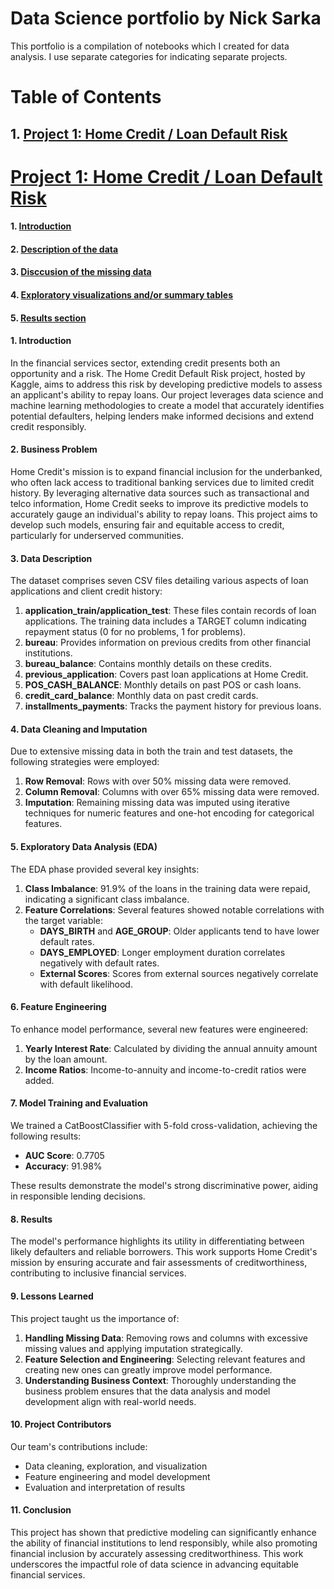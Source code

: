 # Data Science portfolio by Nick Sarka
This portfolio is a compilation of notebooks which I created for data analysis. I use separate categories for indicating separate projects.

# Table of Contents

## 1. [Project 1: Home Credit / Loan Default Risk](#Project-1:-Home-Credit-/-Loan-Default-Risk)

# [Project 1: Home Credit / Loan Default Risk](https://github.com/NickSarka2000/MSBA-Repo)
  #### 1. [Introduction](#Introduction)
  #### 2. [Description of the data](#Description-of-the-data)
  #### 3. [Disccusion of the missing data](#Discussion-of-the-missing-data)
  #### 4. [Exploratory visualizations and/or summary tables](#Exploratory-visualizations-and/or-summary-tables)
  #### 5. [Results section](#Results-section)


#### 1. Introduction
In the financial services sector, extending credit presents both an opportunity and a risk. The Home Credit Default Risk project, hosted by Kaggle, aims to address this risk by developing predictive models to assess an applicant's ability to repay loans. Our project leverages data science and machine learning methodologies to create a model that accurately identifies potential defaulters, helping lenders make informed decisions and extend credit responsibly.

#### 2. Business Problem
Home Credit's mission is to expand financial inclusion for the underbanked, who often lack access to traditional banking services due to limited credit history. By leveraging alternative data sources such as transactional and telco information, Home Credit seeks to improve its predictive models to accurately gauge an individual's ability to repay loans. This project aims to develop such models, ensuring fair and equitable access to credit, particularly for underserved communities.

#### 3. Data Description
The dataset comprises seven CSV files detailing various aspects of loan applications and client credit history:

1. **application_train/application_test**: These files contain records of loan applications. The training data includes a TARGET column indicating repayment status (0 for no problems, 1 for problems).
2. **bureau**: Provides information on previous credits from other financial institutions.
3. **bureau_balance**: Contains monthly details on these credits.
4. **previous_application**: Covers past loan applications at Home Credit.
5. **POS_CASH_BALANCE**: Monthly details on past POS or cash loans.
6. **credit_card_balance**: Monthly data on past credit cards.
7. **installments_payments**: Tracks the payment history for previous loans.

#### 4. Data Cleaning and Imputation
Due to extensive missing data in both the train and test datasets, the following strategies were employed:

1. **Row Removal**: Rows with over 50% missing data were removed.
2. **Column Removal**: Columns with over 65% missing data were removed.
3. **Imputation**: Remaining missing data was imputed using iterative techniques for numeric features and one-hot encoding for categorical features.

#### 5. Exploratory Data Analysis (EDA)
The EDA phase provided several key insights:

1. **Class Imbalance**: 91.9% of the loans in the training data were repaid, indicating a significant class imbalance.
2. **Feature Correlations**: Several features showed notable correlations with the target variable:
   - **DAYS_BIRTH** and **AGE_GROUP**: Older applicants tend to have lower default rates.
   - **DAYS_EMPLOYED**: Longer employment duration correlates negatively with default rates.
   - **External Scores**: Scores from external sources negatively correlate with default likelihood.

#### 6. Feature Engineering
To enhance model performance, several new features were engineered:

1. **Yearly Interest Rate**: Calculated by dividing the annual annuity amount by the loan amount.
2. **Income Ratios**: Income-to-annuity and income-to-credit ratios were added.

#### 7. Model Training and Evaluation
We trained a CatBoostClassifier with 5-fold cross-validation, achieving the following results:

- **AUC Score**: 0.7705
- **Accuracy**: 91.98%

These results demonstrate the model's strong discriminative power, aiding in responsible lending decisions.

#### 8. Results
The model's performance highlights its utility in differentiating between likely defaulters and reliable borrowers. This work supports Home Credit's mission by ensuring accurate and fair assessments of creditworthiness, contributing to inclusive financial services.

#### 9. Lessons Learned
This project taught us the importance of:

1. **Handling Missing Data**: Removing rows and columns with excessive missing values and applying imputation strategically.
2. **Feature Selection and Engineering**: Selecting relevant features and creating new ones can greatly improve model performance.
3. **Understanding Business Context**: Thoroughly understanding the business problem ensures that the data analysis and model development align with real-world needs.

#### 10. Project Contributors
Our team's contributions include:

- Data cleaning, exploration, and visualization
- Feature engineering and model development
- Evaluation and interpretation of results

#### 11. Conclusion
This project has shown that predictive modeling can significantly enhance the ability of financial institutions to lend responsibly, while also promoting financial inclusion by accurately assessing creditworthiness. This work underscores the impactful role of data science in advancing equitable financial services.
